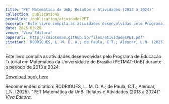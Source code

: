```yaml
---
title: "PET Matemática da UnB: Relatos e Atividades (2013 a 2024)"
collection: publications
permalink: /publication/atividadesPET
excerpt: 'Este livro compila as atividades desenvolvidas pelo Programa de Educação Tutorial em Matemática da Universidade de Brasília (PETMAT-UnB) durante o período de 2013 a 2024.'
date: 2025-03-28
venue: 'Viva Editora'
paperurl: 'http://caiotomas.github.io/files/atividadesPET.pdf'
citation: 'RODRIGUES, L. M. D. A.; de Paula, C.T.; Alencar, L.N. (2025). (2022). &quot;PET Matemática da UnB: Relatos e Atividades (2013 a 2024)&quot; <i>Viva Editora</i>.'
---
```

Este livro compila as atividades desenvolvidas pelo Programa de Educação Tutorial em Matemática da Universidade de Brasília (PETMAT-UnB) durante o período de 2013 a 2024.

[Download book here](http://caiotomas.github.io/files/atividadesPET.pdf)

Recommended citation: RODRIGUES, L. M. D. A.; de Paula, C.T.; Alencar, L.N. (2025). "PET Matemática da UnB: Relatos e Atividades (2013 a 2024)" <i>Viva Editora</i>.
